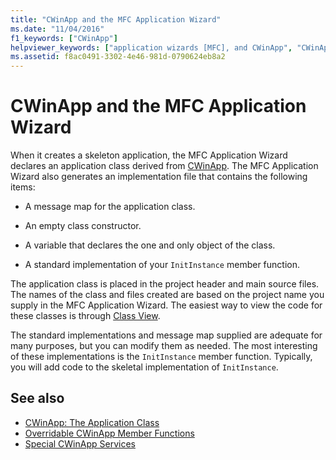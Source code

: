 ```yaml
---
title: "CWinApp and the MFC Application Wizard"
ms.date: "11/04/2016"
f1_keywords: ["CWinApp"]
helpviewer_keywords: ["application wizards [MFC], and CWinApp", "CWinApp class [MFC], and MFC Application Wizard", "MFC, wizards"]
ms.assetid: f8ac0491-3302-4e46-981d-0790624eb8a2
---
```

# CWinApp and the MFC Application Wizard

When it creates a skeleton application, the MFC Application Wizard declares an application class derived from [CWinApp](../mfc/reference/cwinapp-class.md). The MFC Application Wizard also generates an implementation file that contains the following items:

- A message map for the application class.

- An empty class constructor.

- A variable that declares the one and only object of the class.

- A standard implementation of your `InitInstance` member function.

The application class is placed in the project header and main source files. The names of the class and files created are based on the project name you supply in the MFC Application Wizard. The easiest way to view the code for these classes is through [Class View](/visualstudio/ide/viewing-the-structure-of-code).

The standard implementations and message map supplied are adequate for many purposes, but you can modify them as needed. The most interesting of these implementations is the `InitInstance` member function. Typically, you will add code to the skeletal implementation of `InitInstance`.

## See also

- [CWinApp: The Application Class](../mfc/cwinapp-the-application-class.md)
- [Overridable CWinApp Member Functions](../mfc/overridable-cwinapp-member-functions.md)
- [Special CWinApp Services](../mfc/special-cwinapp-services.md)
